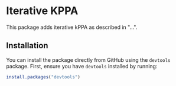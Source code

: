# Iterative KPPA

This package adds iterative kPPA as described in "...".

## Installation

You can install the package directly from GitHub using the `devtools` package. First, ensure you have `devtools` installed by running:

```R
install.packages("devtools")
